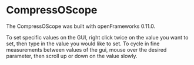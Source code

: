 # CompressOScope

The CompressOScope was built with openFrameworks 0.11.0.

To set specific values on the GUI, right click twice on the value you want to set, then type in the value you would like to set. 
To cycle in fine measurements between values of the gui, mouse over the desired parameter, then scroll up or down on the value slowly.